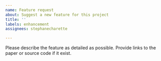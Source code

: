 ```yaml
---
name: Feature request
about: Suggest a new feature for this project
title: ''
labels: enhancement
assignees: stephanecharette

---
```


Please describe the feature as detailed as possible.
Provide links to the paper or source code if it exist.
